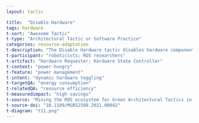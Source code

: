 ```yaml
---
layout: tactic

title:  "Disable Hardware"
tags: hardware
t-sort: "Awesome Tactic"
t-type: "Architectural Tactic or Software Practice"
categories: resource-adaptation
t-description: "The Disable Hardware tactic disables hardware components when they are not strictly needed […] for more efficient power management."
t-participant: "roboticists; ROS researchers"
t-artifact: "Hardware Requester; Hardware State Controller"
t-context: "power-hungry"
t-feature: "power management"
t-intent: "dynamic hardware toggling"
t-targetQA: "energy consumption"
t-relatedQA: "resource efficiency"
t-measuredimpact: "high savings"
t-source: "Mining the ROS ecosystem for Green Architectural Tactics in Robotics and an Empirical Evaluation"
t-source-doi: "10.1109/MSR52588.2021.00042"
t-diagram: "t11.png"
---
```

